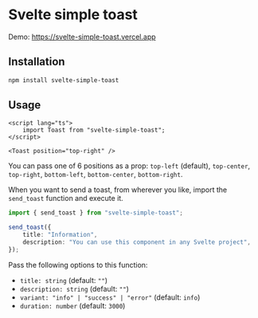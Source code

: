 # Svelte simple toast

Demo: https://svelte-simple-toast.vercel.app

## Installation

```bash
npm install svelte-simple-toast
```

## Usage

```svelte
<script lang="ts">
	import Toast from "svelte-simple-toast";
</script>

<Toast position="top-right" />
```

You can pass one of 6 positions as a prop: `top-left` (default), `top-center`, `top-right`, `bottom-left`, `bottom-center`, `bottom-right`.

When you want to send a toast, from wherever you like, import the `send_toast` function and execute it.

```typescript
import { send_toast } from "svelte-simple-toast";

send_toast({
	title: "Information",
	description: "You can use this component in any Svelte project",
});
```

Pass the following options to this function:

-   `title: string` (default: `""`)
-   `description: string` (default: `""`)
-   `variant: "info" | "success" | "error"` (default: `info`)
-   `duration: number` (default: `3000`)
